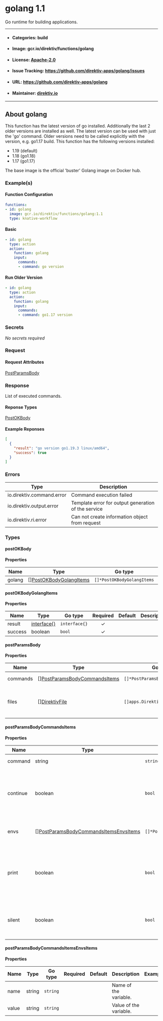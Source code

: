 
# golang 1.1

Go runtime for building applications.

---
- #### Categories: build
- #### Image: gcr.io/direktiv/functions/golang 
- #### License: [Apache-2.0](https://www.apache.org/licenses/LICENSE-2.0)
- #### Issue Tracking: https://github.com/direktiv-apps/golang/issues
- #### URL: https://github.com/direktiv-apps/golang
- #### Maintainer: [direktiv.io](https://www.direktiv.io) 
---

## About golang

This function has the latest version of go installed. Additionally the last 2 older versions are installed as well. The latest version can be used with just the 'go' command. Older versions need to be called explicitly with the version,  e.g. go1.17 build. This function has the following versions installed:

- 1.19 (default)
- 1.18 (go1.18)
- 1.17 (go1.17)

The base image is the official 'buster' Golang image on Docker hub.

### Example(s)
  #### Function Configuration
```yaml
functions:
- id: golang
  image: gcr.io/direktiv/functions/golang:1.1
  type: knative-workflow
```
   #### Basic
```yaml
- id: golang
  type: action
  action:
    function: golang
    input: 
      commands:
      - command: go version
```
   #### Run Older Version
```yaml
- id: golang
  type: action
  action:
    function: golang
    input: 
      commands:
      - command: go1.17 version
```

   ### Secrets


*No secrets required*







### Request



#### Request Attributes
[PostParamsBody](#post-params-body)

### Response
  List of executed commands.
#### Reponse Types
    
  

[PostOKBody](#post-o-k-body)
#### Example Reponses
    
```json
[
  {
    "result": "go version go1.19.3 linux/amd64",
    "success": true
  }
]
```

### Errors
| Type | Description
|------|---------|
| io.direktiv.command.error | Command execution failed |
| io.direktiv.output.error | Template error for output generation of the service |
| io.direktiv.ri.error | Can not create information object from request |


### Types
#### <span id="post-o-k-body"></span> postOKBody

  



**Properties**

| Name | Type | Go type | Required | Default | Description | Example |
|------|------|---------|:--------:| ------- |-------------|---------|
| golang | [][PostOKBodyGolangItems](#post-o-k-body-golang-items)| `[]*PostOKBodyGolangItems` |  | |  |  |


#### <span id="post-o-k-body-golang-items"></span> postOKBodyGolangItems

  



**Properties**

| Name | Type | Go type | Required | Default | Description | Example |
|------|------|---------|:--------:| ------- |-------------|---------|
| result | [interface{}](#interface)| `interface{}` | ✓ | |  |  |
| success | boolean| `bool` | ✓ | |  |  |


#### <span id="post-params-body"></span> postParamsBody

  



**Properties**

| Name | Type | Go type | Required | Default | Description | Example |
|------|------|---------|:--------:| ------- |-------------|---------|
| commands | [][PostParamsBodyCommandsItems](#post-params-body-commands-items)| `[]*PostParamsBodyCommandsItems` |  | | Array of commands. |  |
| files | [][DirektivFile](#direktiv-file)| `[]apps.DirektivFile` |  | | File to create before running commands. |  |


#### <span id="post-params-body-commands-items"></span> postParamsBodyCommandsItems

  



**Properties**

| Name | Type | Go type | Required | Default | Description | Example |
|------|------|---------|:--------:| ------- |-------------|---------|
| command | string| `string` |  | | Command to run | `go version` |
| continue | boolean| `bool` |  | | Stops excecution if command fails, otherwise proceeds with next command |  |
| envs | [][PostParamsBodyCommandsItemsEnvsItems](#post-params-body-commands-items-envs-items)| `[]*PostParamsBodyCommandsItemsEnvsItems` |  | | Environment variables set for each command. | `[{"name":"MYVALUE","value":"hello"}]` |
| print | boolean| `bool` |  | `true`| If set to false the command will not print the full command with arguments to logs. |  |
| silent | boolean| `bool` |  | | If set to false the command will not print output to logs. |  |


#### <span id="post-params-body-commands-items-envs-items"></span> postParamsBodyCommandsItemsEnvsItems

  



**Properties**

| Name | Type | Go type | Required | Default | Description | Example |
|------|------|---------|:--------:| ------- |-------------|---------|
| name | string| `string` |  | | Name of the variable. |  |
| value | string| `string` |  | | Value of the variable. |  |

 
